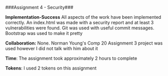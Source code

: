 ###Assignment 4 - Security###

__Implementation-Success__ All aspects of the work have been implemented correctly. An index.html was made with a security report and at least 3 vulnerabilities were found. Git was used with useful commit messages. Bootstrap was used to make it pretty

__Collaboration:__ None. Norman Young's Comp 20 Assignment 3 project was used however I did not talk with him about it

__Time__: The assignment took approximately 2 hours to complete

__Tokens__: I used 2 tokens on this assignment

